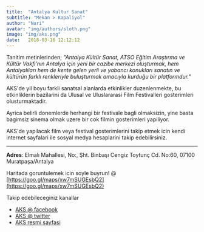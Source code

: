 ```yaml
---
title:  "Antalya Kultur Sanat"
subtitle: "Mekan > Kapaliyol"
author: "Nuri"
avatar: "img/authors/sloth.png"
image: "img/aks.png"
date:   2018-03-16 12:12:12
---
```


Tanitim metinlerinden; _"Antalya Kültür Sanat, ATSO Eğitim Araştırma ve Kültür Vakfı’nın Antalya için yeni bir cazibe merkezi oluşturmak, hem Antalyalıları hem de kente gelen yerli ve yabancı konukları sanatın ve kültürün farklı renkleriyle buluşturmak amacıyla kurduğu bir platformdur."_

AKS'de yil boyu farkli sanatsal alanlarda etkinlikler duzenlenmekte, bu etkinliklerin bazilarini da Ulusal ve Uluslararasi Film Festivalleri gosterimleri olusturmaktadir. 

Ayrica belirli donemlerde herhangi bir festivale bagli olmaksizin, yine basta bagimsiz sinema olmak uzere bir cok filmin gosterimleri yapiliyor. 

AKS'de yapilacak film veya festival gosterimlerini takip etmek icin kendi internet sayfalari ile sosyal medya hesaplarini takip edebilirsiniz.

---
**Adres**: Elmalı Mahallesi, No:, Şht. Binbaşı Cengiz Toytunç Cd. No:60, 07100 Muratpaşa/Antalya

Haritada goruntulemek icin soyle buyrun! @ [https://goo.gl/maps/xw7mSUGEsbQ2](https://goo.gl/maps/xw7mSUGEsbQ2)

Takip edebileceginiz kanallar
- [AKS @ facebook](https://www.facebook.com/antalyakultursanat/) 
- [AKS @ twitter](https://twitter.com/AntalyaKultur)
- [AKS resmi sayfasi](http://www.antalyakultursanat.org.tr/)
